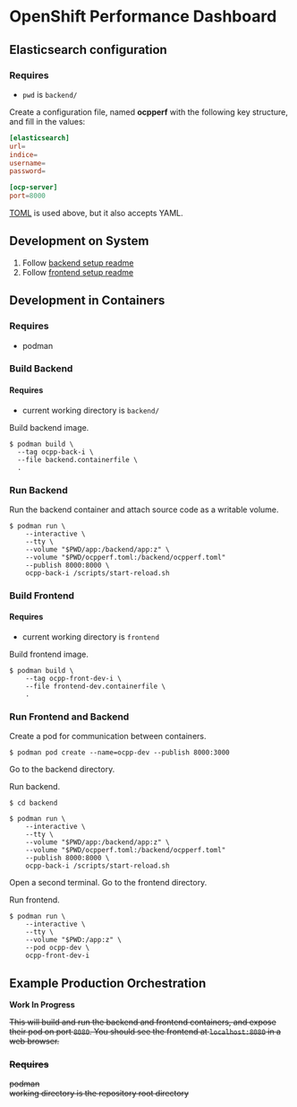 # OpenShift Performance Dashboard

## Elasticsearch configuration

### Requires

* `pwd` is `backend/`

Create a configuration file, named **ocpperf** with the following key structure, and fill in the values:

```toml
[elasticsearch]
url=
indice=
username=
password=

[ocp-server]
port=8000
```

[TOML](https://toml.io/en/) is used above, but it also accepts YAML.


## Development on System

1. Follow [backend setup readme](backend/README.md)
2. Follow [frontend setup readme](frontend/README.md)


## Development in Containers

### Requires

* podman

### Build Backend

#### Requires

* current working directory is `backend/`

Build backend image.

    $ podman build \
      --tag ocpp-back-i \
      --file backend.containerfile \
      .


### Run Backend 

Run the backend container and attach source code as a writable volume.

    $ podman run \
        --interactive \
        --tty \
        --volume "$PWD/app:/backend/app:z" \
        --volume "$PWD/ocpperf.toml:/backend/ocpperf.toml"
        --publish 8000:8000 \
        ocpp-back-i /scripts/start-reload.sh


### Build Frontend

#### Requires

* current working directory is `frontend`

Build frontend image.

    $ podman build \
        --tag ocpp-front-dev-i \
        --file frontend-dev.containerfile \
        .

### Run Frontend and Backend

Create a pod for communication between containers.

    $ podman pod create --name=ocpp-dev --publish 8000:3000

Go to the backend directory.

Run backend.

    $ cd backend

    $ podman run \
        --interactive \
        --tty \
        --volume "$PWD/app:/backend/app:z" \
        --volume "$PWD/ocpperf.toml:/backend/ocpperf.toml"
        --publish 8000:8000 \
        ocpp-back-i /scripts/start-reload.sh

Open a second terminal. Go to the frontend directory.

Run frontend.

    $ podman run \
        --interactive \
        --tty \
        --volume "$PWD:/app:z" \
        --pod ocpp-dev \
        ocpp-front-dev-i


## Example Production Orchestration

**Work In Progress**

~~This will build and run the backend and frontend containers, and expose their pod on port `8080`. You should see the frontend at `localhost:8080` in a web browser.~~

### ~~Requires~~

~~podman~~  
~~working directory is the repository root directory~~


